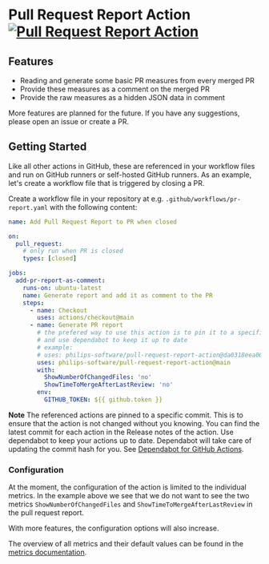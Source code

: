 # Pull Request Report Action [![Pull Request Report Action](https://github.com/philips-software/pull-request-report-action/actions/workflows/typescript-gate.yml/badge.svg)](https://github.com/philips-software/pull-request-report-action/actions/workflows/typescript-gate.yml)

## Features

- Reading and generate some basic PR measures from every merged PR
- Provide these measures as a comment on the merged PR
- Provide the raw measures as a hidden JSON data in comment

More features are planned for the future. If you have any suggestions, please
open an issue or create a PR.

## Getting Started

Like all other actions in GitHub, these are referenced in your workflow files
and run on GitHub runners or self-hosted GitHub runners. As an example, let's
create a workflow file that is triggered by closing a PR.

Create a workflow file in your repository at e.g.
`.github/workflows/pr-report.yaml` with the following content:

```yaml
name: Add Pull Request Report to PR when closed

on:
  pull_request:
    # only run when PR is closed
    types: [closed]

jobs:
  add-pr-report-as-comment:
    runs-on: ubuntu-latest
    name: Generate report and add it as comment to the PR
    steps:
      - name: Checkout
        uses: actions/checkout@main
      - name: Generate PR report
        # the prefered way to use this action is to pin it to a specific commit
        # and use dependabot to keep it up to date
        # example:
        # uses: philips-software/pull-request-report-action@da0318eea0069afcfb89f0a077c79c1d97e35e32 # v0.0.2
        uses: philips-software/pull-request-report-action@main
        with:
          ShowNumberOfChangedFiles: 'no'
          ShowTimeToMergeAfterLastReview: 'no'
        env:
          GITHUB_TOKEN: ${{ github.token }}
```

**Note**
The referenced actions are pinned to a specific commit. This is to ensure that
the action is not changed without you knowing. You can find the latest commit
for each action in the Release notes of the action. Use dependabot to keep your
actions up to date. Dependabot will take care of updating the commit hash for
you. See [Dependabot for GitHub Actions](https://docs.github.com/en/code-security/supply-chain-security/keeping-your-dependencies-updated-automatically/keeping-your-actions-up-to-date-with-dependabot).

### Configuration

At the moment, the configuration of the action is limited to the individual
metrics. In the example above we see that we do not want to see the two metrics
`ShowNumberOfChangedFiles` and `ShowTimeToMergeAfterLastReview` in the pull
request report.

With more features, the configuration options will also increase.

The overview of all metrics and their default values can be found in the
[metrics documentation](./config.md).
